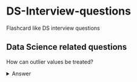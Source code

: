 # DS-Interview-questions
Flashcard like DS interview questions

## Data Science related questions

How can outlier values be treated?
<details>
  <summary>Answer</summary>
     Can be dropped if it's garbage value
      - e.g. height = abc ft, then it's string value instead of int or float, hence can be dropped
      - if it's extreme value, it can be removed
     If you cannot drop outliers, you can try
      - a different model
</details>
